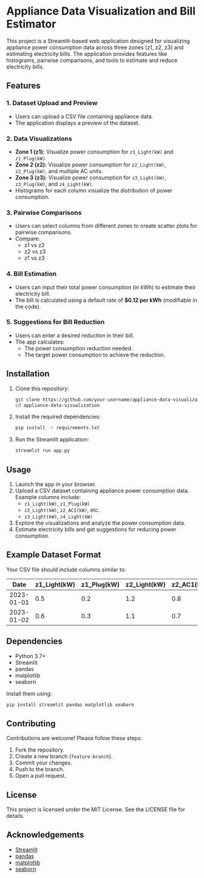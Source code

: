 # Appliance Data Visualization and Bill Estimator

This project is a Streamlit-based web application designed for visualizing appliance power consumption data across three zones (z1, z2, z3) and estimating electricity bills. The application provides features like histograms, pairwise comparisons, and tools to estimate and reduce electricity bills.

## Features

### 1. Dataset Upload and Preview
- Users can upload a CSV file containing appliance data.
- The application displays a preview of the dataset.

### 2. Data Visualizations
- **Zone 1 (z1):** Visualize power consumption for `z1_Light(kW)` and `z1_Plug(kW)`.
- **Zone 2 (z2):** Visualize power consumption for `z2_Light(kW)`, `z2_Plug(kW)`, and multiple AC units.
- **Zone 3 (z3):** Visualize power consumption for `z3_Light(kW)`, `z3_Plug(kW)`, and `z4_Light(kW)`.
- Histograms for each column visualize the distribution of power consumption.

### 3. Pairwise Comparisons
- Users can select columns from different zones to create scatter plots for pairwise comparisons.
- Compare:
  - z1 vs z2
  - z2 vs z3
  - z1 vs z3

### 4. Bill Estimation
- Users can input their total power consumption (in kWh) to estimate their electricity bill.
- The bill is calculated using a default rate of **$0.12 per kWh** (modifiable in the code).

### 5. Suggestions for Bill Reduction
- Users can enter a desired reduction in their bill.
- The app calculates:
  - The power consumption reduction needed.
  - The target power consumption to achieve the reduction.

## Installation

1. Clone this repository:
   ```bash
   git clone https://github.com/your-username/appliance-data-visualization.git
   cd appliance-data-visualization
   ```

2. Install the required dependencies:
   ```bash
   pip install -r requirements.txt
   ```

3. Run the Streamlit application:
   ```bash
   streamlit run app.py
   ```

## Usage

1. Launch the app in your browser.
2. Upload a CSV dataset containing appliance power consumption data. Example columns include:
   - `z1_Light(kW)`, `z1_Plug(kW)`
   - `z2_Light(kW)`, `z2_AC1(kW)`, etc.
   - `z3_Light(kW)`, `z4_Light(kW)`
3. Explore the visualizations and analyze the power consumption data.
4. Estimate electricity bills and get suggestions for reducing power consumption.

## Example Dataset Format

Your CSV file should include columns similar to:

| Date       | z1_Light(kW) | z1_Plug(kW) | z2_Light(kW) | z2_AC1(kW) | z3_Light(kW) | z4_Light(kW) |
|------------|--------------|-------------|--------------|------------|--------------|--------------|
| 2023-01-01 | 0.5          | 0.2         | 1.2          | 0.8        | 0.6          | 0.7          |
| 2023-01-02 | 0.6          | 0.3         | 1.1          | 0.7        | 0.5          | 0.6          |

## Dependencies

- Python 3.7+
- Streamlit
- pandas
- matplotlib
- seaborn

Install them using:
```bash
pip install streamlit pandas matplotlib seaborn
```

## Contributing

Contributions are welcome! Please follow these steps:

1. Fork the repository.
2. Create a new branch (`feature-branch`).
3. Commit your changes.
4. Push to the branch.
5. Open a pull request.

## License

This project is licensed under the MIT License. See the LICENSE file for details.

## Acknowledgements

- [Streamlit](https://streamlit.io/)
- [pandas](https://pandas.pydata.org/)
- [matplotlib](https://matplotlib.org/)
- [seaborn](https://seaborn.pydata.org/)

